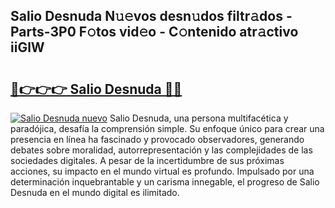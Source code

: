 ## Salio Desnuda N𝚞𝚎vos desn𝚞dos filtr𝚊dos - Parts-3P0 F𝚘tos vid𝚎o - C𝚘ntenido atr𝚊ctivo iiGlW

# <h2><a href="http://mb6mu5l.tromn.icu/?c=Salio+Desnuda">🔗👉👉👉 Salio Desnuda 🔗🔗</a></h2>

[![Salio Desnuda nuevo](https://i.imgur.com/pEAQMta.gif)](http://mb6mu5l.tromn.icu/?c=Salio+Desnuda)
Salio Desnuda, una persona multifacética y paradójica, desafía la comprensión simple. Su enfoque único para crear una presencia en línea ha fascinado y provocado observadores, generando debates sobre moralidad, autorrepresentación y las complejidades de las sociedades digitales. A pesar de la incertidumbre de sus próximas acciones, su impacto en el mundo virtual es profundo. Impulsado por una determinación inquebrantable y un carisma innegable, el progreso de Salio Desnuda en el mundo digital es ilimitado.
